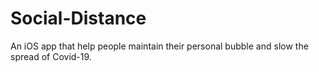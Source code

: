 # Social-Distance

An iOS app that help people maintain their personal bubble and slow the spread of Covid-19.
